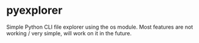 # pyexplorer
Simple Python CLI file explorer using the os module. 
Most features are not working / very simple, will work on it in the future.
